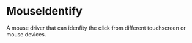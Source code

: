 # MouseIdentify
A mouse driver that can idenfity the click from different touchscreen or mouse devices.
